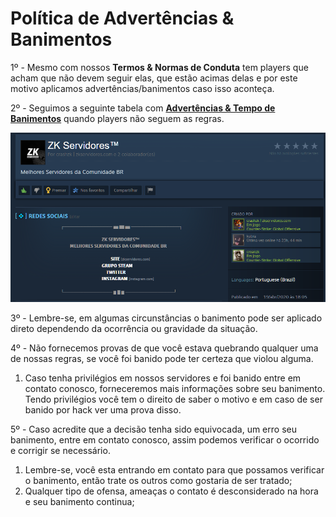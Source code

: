 # Política de Advertências & Banimentos

1º - Mesmo com nossos **Termos & Normas de Conduta** tem players que acham que não devem seguir elas, que estão acimas delas e por este motivo aplicamos advertências/banimentos caso isso aconteça.

2º - Seguimos a seguinte tabela com [**Advertências & Tempo de Banimentos**](http://bit.ly/337uhTG) quando players não seguem as regras.

![](<../.gitbook/assets/image (26).png>)

3º - Lembre-se, em algumas circunstâncias o banimento pode ser aplicado direto dependendo da ocorrência ou gravidade da situação.

4º - Não fornecemos provas de que você estava quebrando qualquer uma de nossas regras, se você foi banido pode ter certeza que violou alguma.

1. Caso tenha privilégios em nossos servidores e foi banido entre em contato conosco, forneceremos mais informações sobre seu banimento. Tendo privilégios você tem o direito de saber o motivo e em caso de ser banido por hack ver uma prova disso.

5º - Caso acredite que a decisão tenha sido equivocada, um erro seu banimento, entre em contato conosco, assim podemos verificar o ocorrido e corrigir se necessário.

1. Lembre-se, você esta entrando em contato para que possamos verificar o banimento, então trate os outros como gostaria de ser tratado;
2. Qualquer tipo de ofensa, ameaças o contato é desconsiderado na hora e seu banimento continua;
